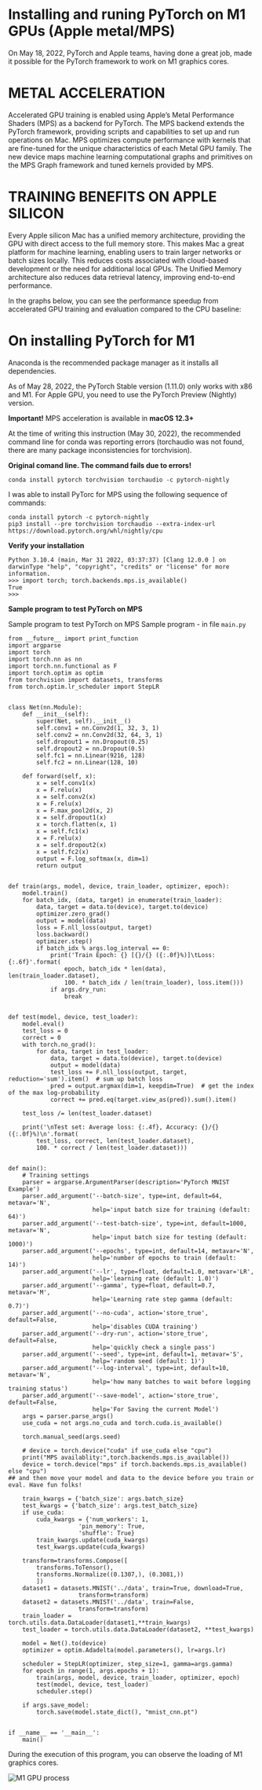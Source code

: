 # Installing and runing PyTorch on M1 GPUs (Apple metal/MPS)
On May 18, 2022, PyTorch and Apple teams, having done a great job, made it possible for the PyTorch framework to work on M1 graphics cores.

# METAL ACCELERATION

Accelerated GPU training is enabled using Apple’s Metal Performance Shaders (MPS) as a backend for PyTorch. The MPS backend extends the PyTorch framework, providing scripts and capabilities to set up and run operations on Mac. MPS optimizes compute performance with kernels that are fine-tuned for the unique characteristics of each Metal GPU family. The new device maps machine learning computational graphs and primitives on the MPS Graph framework and tuned kernels provided by MPS.

# TRAINING BENEFITS ON APPLE SILICON

Every Apple silicon Mac has a unified memory architecture, providing the GPU with direct access to the full memory store. This makes Mac a great platform for machine learning, enabling users to train larger networks or batch sizes locally. This reduces costs associated with cloud-based development or the need for additional local GPUs. The Unified Memory architecture also reduces data retrieval latency, improving end-to-end performance.

In the graphs below, you can see the performance speedup from accelerated GPU training and evaluation compared to the CPU baseline:

# On installing PyTorch for M1

Anaconda is the recommended package manager as it installs all dependencies.

As of May 28, 2022, the PyTorch Stable version (1.11.0) only works with x86 and M1. For Apple GPU, you need to use the PyTorch Preview (Nightly) version.

**Important!** MPS acceleration is available in **macOS 12.3+**

At the time of writing this instruction (May 30, 2022), the recommended command line for conda was reporting errors (torchaudio was not found, there are many package inconsistencies for torchvision).


__Original comand line. The command fails due to errors!__

    conda install pytorch torchvision torchaudio -c pytorch-nightly

I was able to install PyTorc for MPS using the following sequence of commands:

    conda install pytorch -c pytorch-nightly
    pip3 install --pre torchvision torchaudio --extra-index-url https://download.pytorch.org/whl/nightly/cpu

**Verify your installation**

    Python 3.10.4 (main, Mar 31 2022, 03:37:37) [Clang 12.0.0 ] on darwinType "help", "copyright", "credits" or "license" for more information.
    >>> import torch; torch.backends.mps.is_available()
    True
    >>>

**Sample program to test PyTorch on MPS**

Sample program to test PyTorch on MPS
Sample program - in file `main.py`

    from __future__ import print_function
    import argparse
    import torch
    import torch.nn as nn
    import torch.nn.functional as F
    import torch.optim as optim
    from torchvision import datasets, transforms
    from torch.optim.lr_scheduler import StepLR


    class Net(nn.Module):
        def __init__(self):
            super(Net, self).__init__()
            self.conv1 = nn.Conv2d(1, 32, 3, 1)
            self.conv2 = nn.Conv2d(32, 64, 3, 1)
            self.dropout1 = nn.Dropout(0.25)
            self.dropout2 = nn.Dropout(0.5)
            self.fc1 = nn.Linear(9216, 128)
            self.fc2 = nn.Linear(128, 10)

        def forward(self, x):
            x = self.conv1(x)
            x = F.relu(x)
            x = self.conv2(x)
            x = F.relu(x)
            x = F.max_pool2d(x, 2)
            x = self.dropout1(x)
            x = torch.flatten(x, 1)
            x = self.fc1(x)
            x = F.relu(x)
            x = self.dropout2(x)
            x = self.fc2(x)
            output = F.log_softmax(x, dim=1)
            return output


    def train(args, model, device, train_loader, optimizer, epoch):
        model.train()
        for batch_idx, (data, target) in enumerate(train_loader):
            data, target = data.to(device), target.to(device)
            optimizer.zero_grad()
            output = model(data)
            loss = F.nll_loss(output, target)
            loss.backward()
            optimizer.step()
            if batch_idx % args.log_interval == 0:
                print('Train Epoch: {} [{}/{} ({:.0f}%)]\tLoss: {:.6f}'.format(
                    epoch, batch_idx * len(data), len(train_loader.dataset),
                    100. * batch_idx / len(train_loader), loss.item()))
                if args.dry_run:
                    break


    def test(model, device, test_loader):
        model.eval()
        test_loss = 0
        correct = 0
        with torch.no_grad():
            for data, target in test_loader:
                data, target = data.to(device), target.to(device)
                output = model(data)
                test_loss += F.nll_loss(output, target, reduction='sum').item()  # sum up batch loss
                pred = output.argmax(dim=1, keepdim=True)  # get the index of the max log-probability
                correct += pred.eq(target.view_as(pred)).sum().item()

        test_loss /= len(test_loader.dataset)

        print('\nTest set: Average loss: {:.4f}, Accuracy: {}/{} ({:.0f}%)\n'.format(
            test_loss, correct, len(test_loader.dataset),
            100. * correct / len(test_loader.dataset)))


    def main():
        # Training settings
        parser = argparse.ArgumentParser(description='PyTorch MNIST Example')
        parser.add_argument('--batch-size', type=int, default=64, metavar='N',
                            help='input batch size for training (default: 64)')
        parser.add_argument('--test-batch-size', type=int, default=1000, metavar='N',
                            help='input batch size for testing (default: 1000)')
        parser.add_argument('--epochs', type=int, default=14, metavar='N',
                            help='number of epochs to train (default: 14)')
        parser.add_argument('--lr', type=float, default=1.0, metavar='LR',
                            help='learning rate (default: 1.0)')
        parser.add_argument('--gamma', type=float, default=0.7, metavar='M',
                            help='Learning rate step gamma (default: 0.7)')
        parser.add_argument('--no-cuda', action='store_true', default=False,
                            help='disables CUDA training')
        parser.add_argument('--dry-run', action='store_true', default=False,
                            help='quickly check a single pass')
        parser.add_argument('--seed', type=int, default=1, metavar='S',
                            help='random seed (default: 1)')
        parser.add_argument('--log-interval', type=int, default=10, metavar='N',
                            help='how many batches to wait before logging training status')
        parser.add_argument('--save-model', action='store_true', default=False,
                            help='For Saving the current Model')
        args = parser.parse_args()
        use_cuda = not args.no_cuda and torch.cuda.is_available()

        torch.manual_seed(args.seed)

        # device = torch.device("cuda" if use_cuda else "cpu")
        print("MPS availablity:",torch.backends.mps.is_available())
        device = torch.device("mps" if torch.backends.mps.is_available() else "cpu")
    ## and then move your model and data to the device before you train or eval. Have fun folks!

        train_kwargs = {'batch_size': args.batch_size}
        test_kwargs = {'batch_size': args.test_batch_size}
        if use_cuda:
            cuda_kwargs = {'num_workers': 1,
                        'pin_memory': True,
                        'shuffle': True}
            train_kwargs.update(cuda_kwargs)
            test_kwargs.update(cuda_kwargs)

        transform=transforms.Compose([
            transforms.ToTensor(),
            transforms.Normalize((0.1307,), (0.3081,))
            ])
        dataset1 = datasets.MNIST('../data', train=True, download=True,
                        transform=transform)
        dataset2 = datasets.MNIST('../data', train=False,
                        transform=transform)
        train_loader = torch.utils.data.DataLoader(dataset1,**train_kwargs)
        test_loader = torch.utils.data.DataLoader(dataset2, **test_kwargs)

        model = Net().to(device)
        optimizer = optim.Adadelta(model.parameters(), lr=args.lr)

        scheduler = StepLR(optimizer, step_size=1, gamma=args.gamma)
        for epoch in range(1, args.epochs + 1):
            train(args, model, device, train_loader, optimizer, epoch)
            test(model, device, test_loader)
            scheduler.step()

        if args.save_model:
            torch.save(model.state_dict(), "mnist_cnn.pt")


    if __name__ == '__main__':
        main()


During the execution of this program, you can observe the loading of M1 graphics cores.

![M1 GPU process](/InstallingPyTorchM1GPU/m1-gpu-process.png)